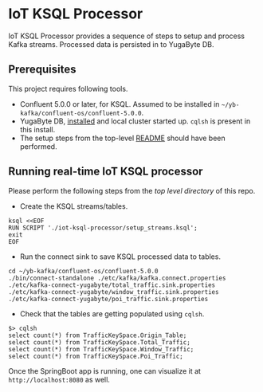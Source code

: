 # IoT KSQL Processor

IoT KSQL Processor provides a sequence of steps to setup and process Kafka streams. Processed data is persisted in to YugaByte DB.

## Prerequisites
This project requires following tools.
- Confluent 5.0.0 or later, for KSQL. Assumed to be installed in `~/yb-kafka/confluent-os/confluent-5.0.0`.
- YugaByte DB, [installed](https://docs.yugabyte.com/quick-start/install/) and local cluster started up. `cqlsh` is present in this install.
- The setup steps from the top-level [README](https://github.com/YugaByte/yb-iot-fleet-management/blob/master/README.md) should have been performed.

## Running real-time IoT KSQL processor
Please perform the following steps from the *top level directory* of this repo.

- Create the KSQL streams/tables.
```
ksql <<EOF
RUN SCRIPT './iot-ksql-processor/setup_streams.ksql';
exit
EOF
```

- Run the connect sink to save KSQL processed data to tables.
```
cd ~/yb-kafka/confluent-os/confluent-5.0.0
./bin/connect-standalone ./etc/kafka/kafka.connect.properties ./etc/kafka-connect-yugabyte/total_traffic.sink.properties ./etc/kafka-connect-yugabyte/window_traffic.sink.properties ./etc/kafka-connect-yugabyte/poi_traffic.sink.properties
```

- Check that the tables are getting populated using `cqlsh`.
```
$> cqlsh
select count(*) from TrafficKeySpace.Origin_Table;
select count(*) from TrafficKeySpace.Total_Traffic;
select count(*) from TrafficKeySpace.Window_Traffic;
select count(*) from TrafficKeySpace.Poi_Traffic;
```

Once the SpringBoot app is running, one can visualize it at `http://localhost:8080` as well.

